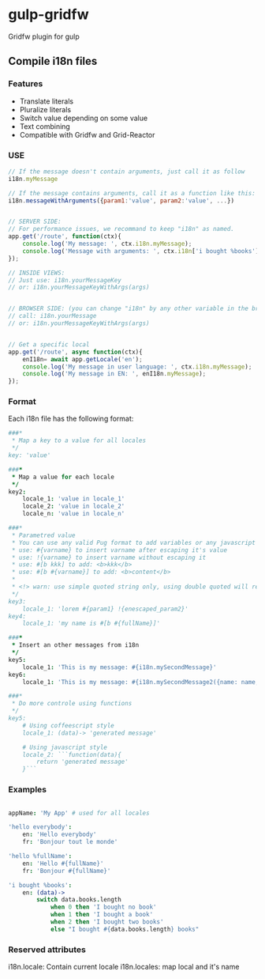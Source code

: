 # gulp-gridfw
Gridfw plugin for gulp



## Compile i18n files

### Features
* Translate literals
* Pluralize literals
* Switch value depending on some value
* Text combining
* Compatible with Gridfw and Grid-Reactor

### USE
```javascript
// If the message doesn't contain arguments, just call it as follow
i18n.myMessage

// If the message contains arguments, call it as a function like this:
i18n.messageWithArguments({param1:'value', param2:'value', ...})


// SERVER SIDE:
// For performance issues, we recommand to keep "i18n" as named.
app.get('/route', function(ctx){
	console.log('My message: ', ctx.i18n.myMessage);
	console.log('Message with arguments: ', ctx.i18n['i bought %books']({books: ['book1', 'book2']}) );
});

// INSIDE VIEWS:
// Just use: i18n.yourMessageKey
// or: i18n.yourMessageKeyWithArgs(args)


// BROWSER SIDE: (you can change "i18n" by any other variable in the browser side)
// call: i18n.yourMessage
// or: i18n.yourMessageKeyWithArgs(args)


// Get a specific local
app.get('/route', async function(ctx){
	enI18n= await app.getLocale('en');
	console.log('My message in user language: ', ctx.i18n.myMessage);
	console.log('My message in EN: ', enI18n.myMessage);
});

```

### Format
Each i18n file has the following format:
```coffeescript
###*
 * Map a key to a value for all locales
 */
key: 'value'

###*
 * Map a value for each locale
 */
key2:
	locale_1: 'value in locale_1'
	locale_2: 'value in locale_2'
	locale_n: 'value in locale_n'

###*
 * Parametred value
 * You can use any valid Pug format to add variables or any javascript expression
 * use: #{varname} to insert varname after escaping it's value
 * use: !{varname} to insert varname without escaping it
 * use: #[b kkk] to add: <b>kkk</b>
 * use: #[b #{varname}] to add: <b>content</b>
 *
 * <!> warn: use simple quoted string only, using double quoted will result an error.
 */
key3:
	locale_1: 'lorem #{param1} !{enescaped_param2}'
key4:
	locale_1: 'my name is #[b #{fullName}]'

###*
 * Insert an other messages from i18n
 */
key5:
	locale_1: 'This is my message: #{i18n.mySecondMessage}'
key6:
	locale_1: 'This is my message: #{i18n.mySecondMessage2({name: name, age:31})}'

###*
 * Do more controle using functions
 */
key5:
	# Using coffeescript style
	locale_1: (data)-> 'generated message'

	# Using javascript style
	locale_2: ```function(data){
		return 'generated message'
	}```

```

### Examples
```coffeescript

appName: 'My App' # used for all locales

'hello everybody':
	en: 'Hello everybody'
	fr: 'Bonjour tout le monde'

'hello %fullName':
	en: 'Hello #{fullName}'
	fr: 'Bonjour #{fullName}'

'i bought %books':
	en: (data)->
		switch data.books.length
			when 0 then 'I bought no book'
			when 1 then 'I bought a book'
			when 2 then 'I bought two books'
			else "I bought #{data.books.length} books"

```

### Reserved attributes
i18n.locale: Contain current locale
i18n.locales: map local and it's name

